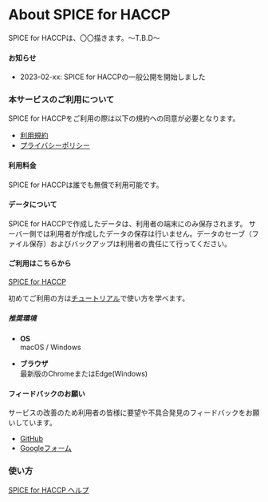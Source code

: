 # About SPICE for HACCP

SPICE for HACCPは、〇〇描きます。〜T.B.D〜

#### お知らせ
- 2023-02-xx: SPICE for HACCPの一般公開を開始しました

### 本サービスのご利用について
SPICE for HACCPをご利用の際は以下の規約への同意が必要となります。
- [利用規約](https://fam-time.github.io/spice-haccp/terms.html)
- [プライバシーポリシー](https://fam-time.com/privacypolicy/)

#### 利用料金
SPICE for HACCPは誰でも無償で利用可能です。

#### データについて
SPICE for HACCPで作成したデータは、利用者の端末にのみ保存されます。
サーバー側では利用者が作成したデータの保存は行いません。データのセーブ（ファイル保存）およびバックアップは利用者の責任にて行ってください。

#### ご利用はこちらから
[SPICE for HACCP](https://haccp.mflow.dev/)

初めてご利用の方は[チュートリアル](https://fam-time.github.io/spice-haccp/tutorials/1.html)で使い方を学べます。

##### 推奨環境
- **OS**  
macOS / Windows

- **ブラウザ**  
最新版のChromeまたはEdge(Windows)


#### フィードバックのお願い
サービスの改善のため利用者の皆様に要望や不具合発見のフィードバックをお願いしています。
- [GitHub](https://github.com/fam-time/spice-haccp/issues)
- [Googleフォーム](https://docs.google.com/forms/d/e/1FAIpQLSdw__1envouGR3bsg_Al9KzSEP_n0PDbwLXXCDECX2v5MyR2Q/viewform?usp=sf_link)

### 使い方
[SPICE for HACCP ヘルプ](https://fam-time.github.io/spice-haccp/help.html)
